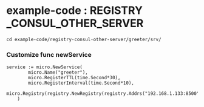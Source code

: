 # example-code : REGISTRY _CONSUL_OTHER_SERVER

```
cd example-code/registry-consul-other-server/greeter/srv/
```

### Customize func newService 

```
service := micro.NewService(
		micro.Name("greeter"),
		micro.RegisterTTL(time.Second*30),
		micro.RegisterInterval(time.Second*10),
		micro.Registry(registry.NewRegistry(registry.Addrs("192.168.1.133:8500"))),
	)
```

